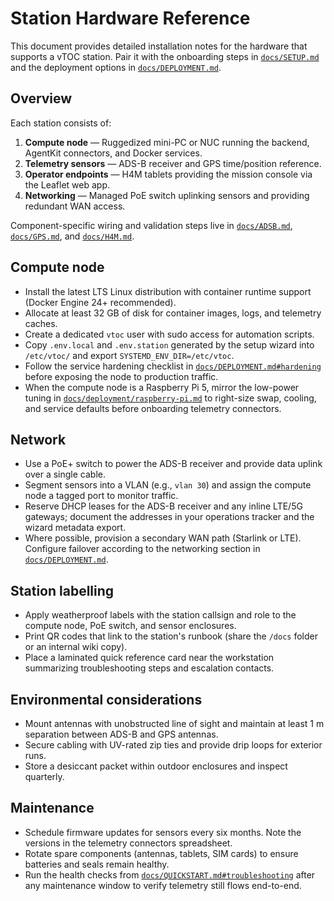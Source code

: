 # Station Hardware Reference

This document provides detailed installation notes for the hardware that supports a vTOC station. Pair it with the
onboarding steps in [`docs/SETUP.md`](SETUP.md) and the deployment options in [`docs/DEPLOYMENT.md`](DEPLOYMENT.md).

## Overview

Each station consists of:

1. **Compute node** — Ruggedized mini-PC or NUC running the backend, AgentKit connectors, and Docker services.
2. **Telemetry sensors** — ADS-B receiver and GPS time/position reference.
3. **Operator endpoints** — H4M tablets providing the mission console via the Leaflet web app.
4. **Networking** — Managed PoE switch uplinking sensors and providing redundant WAN access.

Component-specific wiring and validation steps live in [`docs/ADSB.md`](ADSB.md), [`docs/GPS.md`](GPS.md), and
[`docs/H4M.md`](H4M.md).

## Compute node

* Install the latest LTS Linux distribution with container runtime support (Docker Engine 24+ recommended).
* Allocate at least 32 GB of disk for container images, logs, and telemetry caches.
* Create a dedicated `vtoc` user with sudo access for automation scripts.
* Copy `.env.local` and `.env.station` generated by the setup wizard into `/etc/vtoc/` and export `SYSTEMD_ENV_DIR=/etc/vtoc`.
* Follow the service hardening checklist in [`docs/DEPLOYMENT.md#hardening`](DEPLOYMENT.md#hardening) before exposing the
  node to production traffic.
* When the compute node is a Raspberry Pi 5, mirror the low-power tuning in
  [`docs/deployment/raspberry-pi.md`](deployment/raspberry-pi.md) to right-size
  swap, cooling, and service defaults before onboarding telemetry connectors.

## Network

* Use a PoE+ switch to power the ADS-B receiver and provide data uplink over a single cable.
* Segment sensors into a VLAN (e.g., `vlan 30`) and assign the compute node a tagged port to monitor traffic.
* Reserve DHCP leases for the ADS-B receiver and any inline LTE/5G gateways; document the addresses in your operations
  tracker and the wizard metadata export.
* Where possible, provision a secondary WAN path (Starlink or LTE). Configure failover according to the networking section
  in [`docs/DEPLOYMENT.md`](DEPLOYMENT.md#network-topologies).

## Station labelling

* Apply weatherproof labels with the station callsign and role to the compute node, PoE switch, and sensor enclosures.
* Print QR codes that link to the station's runbook (share the `/docs` folder or an internal wiki copy).
* Place a laminated quick reference card near the workstation summarizing troubleshooting steps and escalation contacts.

## Environmental considerations

* Mount antennas with unobstructed line of sight and maintain at least 1 m separation between ADS-B and GPS antennas.
* Secure cabling with UV-rated zip ties and provide drip loops for exterior runs.
* Store a desiccant packet within outdoor enclosures and inspect quarterly.

## Maintenance

* Schedule firmware updates for sensors every six months. Note the versions in the telemetry connectors spreadsheet.
* Rotate spare components (antennas, tablets, SIM cards) to ensure batteries and seals remain healthy.
* Run the health checks from [`docs/QUICKSTART.md#troubleshooting`](QUICKSTART.md#troubleshooting) after any maintenance
  window to verify telemetry still flows end-to-end.

